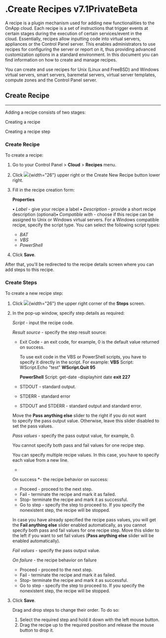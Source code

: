 # .Create Recipes v7.1PrivateBeta

A recipe is a plugin mechanism used for adding new functionalities to the OnApp cloud. Each recipe is a set of instructions that trigger events at certain stages during the execution of certain services/event in the cloud. Essentially, recipes allow inputting code into virtual servers, appliances or the Control Panel server. This enables administrators to use recipes for configuring the server or report on it, thus providing advanced customization options in a standard environment. In this document you can find information on how to create and manage recipes. 

You can create and use recipes for Unix (Linux and FreeBSD) and Windows virtual servers, smart servers, baremetal servers, virtual server templates, compute zones and the Control Panel server. 

## Create Recipe

------------------------------------------------------------------------

Adding a recipe consists of two stages:

Creating a recipe

Creating a recipe step

### Create Recipe

To create a recipe:

1.  Go to your Control Panel &gt; **Cloud** &gt; **Recipes** menu.
2.  Click ![](https://docs.onapp.com/download/thumbnails/192906301/image2022-5-11_8-29-32%20%281%29.png?version=1&modificationDate=1707233293289&api=v2){width="26"} upper right or the Create New Recipe button lower right.
3.  Fill in the recipe creation form:

    **Properties**

    **•** *Label* - give your recipe a label
    ***•** Description* - provide a short recipe description (optional)***•** Compatible with -* choose if this recipe can be assigned to Unix or Windows virtual servers. For a Windows compatible recipe, specify the script type. You can select the following script types:

    -   *BAT*
    -   *VBS*
    -   *PowerShell*

4.  Click **Save**.

After that, you'll be redirected to the recipe details screen where you can add steps to this recipe.

### Create Steps

To create a new recipe step:

1.  Click ![](https://docs.onapp.com/download/thumbnails/192906301/image2022-5-11_8-29-32%20%281%29.png?version=1&modificationDate=1707233293289&api=v2){width="26"} the upper right corner of the **Steps** screen.

2.  In the pop-up window, specify step details as required:

    *Script* - input the recipe code.

    *Result source* - specify the step result source:

    -   Exit Code - an exit code, for example, 0 is the default value returned on success.

        To use exit code in the VBS or PowerShell scripts, you have to specify it directly in the script. For example:
        **VBS**
        Script:
        WScript.Echo "test"
        **WScript.Quit 95**

        **PowerShell**
        Script:
        get-date -displayhint date
        **exit 227**

    -   STDOUT - standard output.
    -   STDERR - standard error
    -   STDOUT and STDERR - standard output and standard error.

    Move the **Pass anything else** slider to the right if you do not want to specify the pass output value. Otherwise, leave this slider disabled to set the pass values.

    *Pass values* - specify the pass output value, for example, 0.

    You cannot specify both pass and fail values for one recipe step.

    You can specify multiple recipe values. In this case, you have to specify each value from a new line.

    *
    On success *- the recipe behavior on success:

    -   Proceed - proceed to the next step.
    -   Fail - terminate the recipe and mark it as failed.
    -   Stop- terminate the recipe and mark it as successful.
    -   Go to step - specify the step to proceed to. If you specify the nonexistent step, the recipe will be stopped.

    In case you have already specified the recipe pass values, you will get the **Fail anything else** slider enabled automatically, as you cannot specify both pass and fail values for one recipe step. Move this slider to the left if you want to set fail values (**Pass anything else** slider will be enabled automatically).

    *Fail values -* specify the pass output value.

    *On failure* - the recipe behavior on failure

    -   Proceed - proceed to the next step.
    -   Fail - terminate the recipe and mark it as failed.
    -   Stop- terminate the recipe and mark it as successful.
    -   Go to step - specify the step to proceed to. If you specify the nonexistent step, the recipe will be stopped.

3.  Click **Save**.

    Drag and drop steps to change their order. To do so:

    1.  Select the required step and hold it down with the left mouse button.
    2.  Drag the recipe up to the required position and release the mouse button to drop it.



